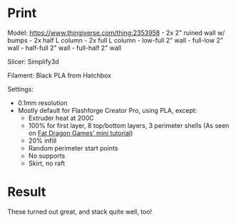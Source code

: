 # Print

Model: https://www.thingiverse.com/thing:2353958
    - 2x 2" ruined wall w/ bumps
    - 2x half L column
    - 2x full L column
    - low-full 2" wall
    - full-low 2" wall
    - half-full 2" wall
    - full-half 2" wall

Slicer: Simplify3d

Filament: Black PLA from Hatchbox

Settings:
- 0.1mm resolution
- Mostly default for Flashforge Creator Pro, using PLA, except:
    - Extruder heat at 200C
    - 100% for first layer, 8 top/bottom layers, 3 perimeter shells (As seen on [Fat Dragon Games' mini tutorial](https://www.youtube.com/watch?time_continue=716&v=AqEWl51s9Rw&feature=emb_logo))
    - 20% infill
    - Random perimeter start points
    - No supports
    - Skirt, no raft

# Result

These turned out great, and stack quite well, too!
